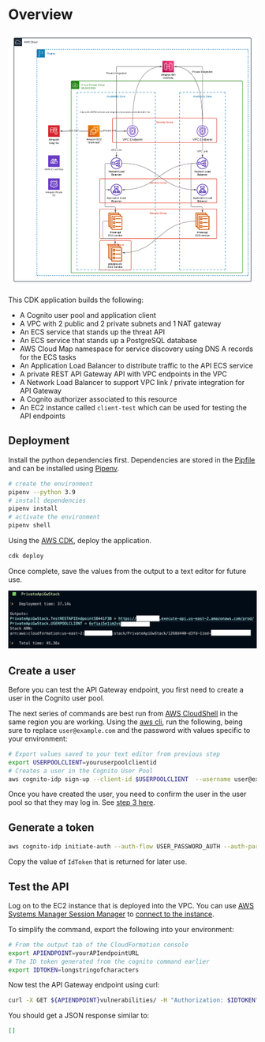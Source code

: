 # Overview

![overview](images/overview.png)

This CDK application builds the following:

* A Cognito user pool and application client
* A VPC with 2 public and 2 private subnets and 1 NAT gateway
* An ECS service that stands up the threat API
* An ECS service that stands up a PostgreSQL database
* AWS Cloud Map namespace for service discovery using DNS A records for the ECS tasks
* An Application Load Balancer to distribute traffic to the API ECS service
* A private REST API Gateway API with VPC endpoints in the VPC
* A Network Load Balancer to support VPC link / private integration for API Gateway
* A Cognito authorizer associated to this resource
* An EC2 instance called `client-test` which can be used for testing the API endpoints

## Deployment

Install the python dependencies first. Dependencies are stored in the [Pipfile](Pipfile) and can be installed using [Pipenv](https://pipenv.pypa.io/en/latest/).

```bash
# create the environment
pipenv --python 3.9
# install dependencies
pipenv install
# activate the environment
pipenv shell
```

Using the [AWS CDK](https://aws.amazon.com/cdk/), deploy the application.

```bash
cdk deploy
```

Once complete, save the values from the output to a text editor for future use.

![outputs](images/outputs.png)

## Create a user

Before you can test the API Gateway endpoint, you first need to create a user in the Cognito user pool.

The next series of commands are best run from [AWS CloudShell](https://aws.amazon.com/cloudshell/) in the same region you are working. Using the [aws cli](https://docs.aws.amazon.com/cli/latest/userguide/cli-chap-welcome.html), run the following, being sure to replace `user@example.com` and the password with values specific to your environment:

```bash
# Export values saved to your text editor from previous step
export USERPOOLCLIENT=youruserpoolclientid
# Creates a user in the Cognito User Pool
aws cognito-idp sign-up --client-id $USERPOOLCLIENT  --username user@example.com --password 'ThisIsMyTemp0rary#' --user-attributes Name="email",Value="user@example.com"
```

Once you have created the user, you need to confirm the user in the user pool so that they may log in. See [step 3 here](https://docs.aws.amazon.com/cognito/latest/developerguide/signing-up-users-in-your-app.html#signing-up-users-in-your-app-and-confirming-them-as-admin).

## Generate a token

```bash
aws cognito-idp initiate-auth --auth-flow USER_PASSWORD_AUTH --auth-parameters USERNAME='user@example.com',PASSWORD='ThisIsMyTemp0rary#' --client-id $USERPOOCLIENT
```

Copy the value of `IdToken` that is returned for later use.

## Test the API

Log on to the EC2 instance that is deployed into the VPC. You can use [AWS Systems Manager Session Manager](https://docs.aws.amazon.com/systems-manager/latest/userguide/session-manager.html) to [connect to the instance](https://docs.aws.amazon.com/systems-manager/latest/userguide/session-manager-working-with-sessions-start.html#start-ec2-console).

To simplify the command, export the following into your environment:

```bash
# From the output tab of the CloudFormation console
export APIENDPOINT=yourAPIendpointURL
# The ID token generated from the cognito command earlier
export IDTOKEN=longstringofcharacters
```

Now test the API Gateway endpoint using curl:

```bash
curl -X GET ${APIENDPOINT}vulnerabilities/ -H "Authorization: $IDTOKEN"
```

You should get a JSON response similar to:

```JSON
[]
```